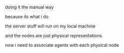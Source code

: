 doing it the manual way

because its what i do

the server stuff will run on my local machine

and the nodes are just physical representations.

now i need to associate agents with each physical node
